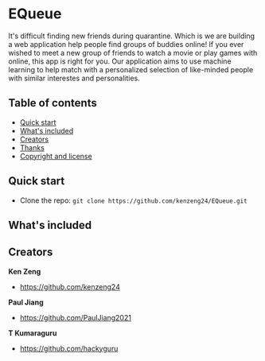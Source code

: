 # EQueue

It's difficult finding new friends during quarantine. Which is we are building a web application help people find groups of buddies online! If you ever wished to meet a new group of friends to watch a movie or play games with online, this app is right for you. Our application aims to use machine learning to help match with a personalized selection of like-minded people with similar interestes and personalities. 

## Table of contents

- [Quick start](#quick-start)
- [What's included](#whats-included)
- [Creators](#creators)
- [Thanks](#thanks)
- [Copyright and license](#copyright-and-license)

## Quick start

- Clone the repo: `git clone https://github.com/kenzeng24/EQueue.git`

## What's included

## Creators

**Ken Zeng**

- <https://github.com/kenzeng24>

**Paul Jiang**

- <https://github.com/PaulJiang2021> 

**T Kumaraguru** 

- <https://github.com/hackyguru>

